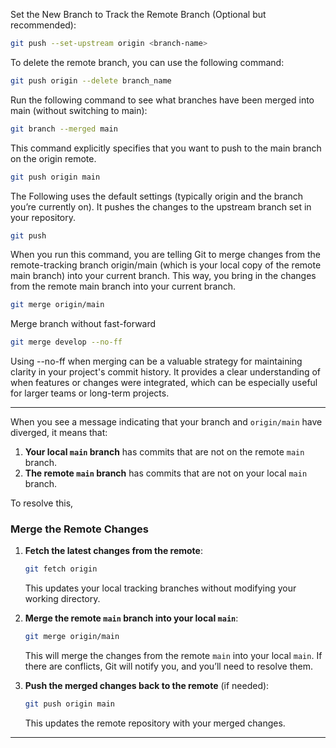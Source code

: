 Set the New Branch to Track the Remote Branch (Optional but recommended):
```bash
git push --set-upstream origin <branch-name>
```

To delete the remote branch, you can use the following command:
```bash
git push origin --delete branch_name
```

Run the following command to see what branches have been merged into main (without switching to main):
```bash
git branch --merged main
```

This command explicitly specifies that you want to push to the main branch on the origin remote.
```bash
git push origin main
```

The Following uses the default settings (typically origin and the branch you’re currently on). It pushes the changes to the upstream branch set in your repository.
```bash
git push
```

When you run this command, you are telling Git to merge changes from the remote-tracking branch origin/main (which is your local copy of the remote main branch) into your current branch. This way, you bring in the changes from the remote main branch into your current branch.
```bash
git merge origin/main
```

Merge branch without fast-forward
```bash
git merge develop --no-ff
```
Using --no-ff when merging can be a valuable strategy for maintaining clarity in your project's commit history. It provides a clear understanding of when features or changes were integrated, which can be especially useful for larger teams or long-term projects.

---
When you see a message indicating that your branch and `origin/main` have diverged, it means that:

1. **Your local `main` branch** has commits that are not on the remote `main` branch.
2. **The remote `main` branch** has commits that are not on your local `main` branch.

To resolve this, 

### Merge the Remote Changes

1. **Fetch the latest changes from the remote**:
   ```bash
   git fetch origin
   ```
   This updates your local tracking branches without modifying your working directory.

2. **Merge the remote `main` branch into your local `main`**:
   ```bash
   git merge origin/main
   ```
   This will merge the changes from the remote `main` into your local `main`. If there are conflicts, Git will notify you, and you’ll need to resolve them.

3. **Push the merged changes back to the remote** (if needed):
   ```bash
   git push origin main
   ```
   This updates the remote repository with your merged changes.
---
